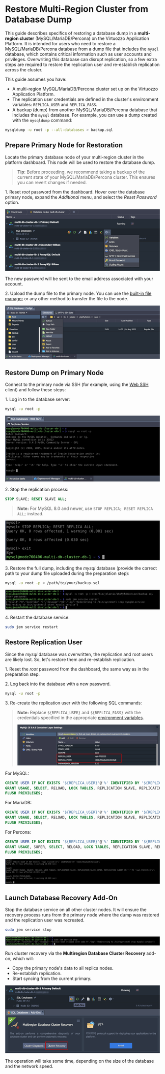 # Restore Multi-Region Cluster from Database Dump

This guide describes specifics of restoring a database dump in a **multi-region cluster** (MySQL/MariaDB/Percona) on the Virtuozzo Application Platform. It is intended for users who need to restore a MySQL/MariaDB/Percona database from a dump file that includes the `mysql` database, which contains critical information such as user accounts and privileges. Overwriting this database can disrupt replication, so a few extra steps are required to restore the replication user and re-establish replication across the cluster.

This guide assumes you have:

- A multi-region MySQL/MariaDB/Percona cluster set up on the Virtuozzo Application Platform.
- The replication user credentials are defined in the cluster's environment variables: `REPLICA_USER` and `REPLICA_PASS`.
- A backup (dump) from another MySQL/MariaDB/Percona database that includes the `mysql` database. For example, you can use a dump created with the `mysqldump` command:

```bash
mysqldump -u root -p --all-databases > backup.sql
```


## Prepare Primary Node for Restoration

Locate the primary database node of your multi-region cluster in the platform dashboard. This node will be used to restore the database dump.

> **Tip:** Before proceeding, we recommend taking a backup of the current state of your MySQL/MariaDB/Percona cluster. This ensures you can revert changes if needed.

1\. Reset *root* password from the dashboard. Hover over the database primary node, expand the *Additional* menu, and select the *Reset Password* option.

![reset password](/images/manual-multi-region-restoration/01-reset-password.png)

The new password will be sent to the email address associated with your account.

2\. Upload the dump file to the primary node. You can use the [built-in file manager](https://www.virtuozzo.com/application-platform-docs/configuration-file-manager/) or any other method to transfer the file to the node.

![upload dump file](/images/manual-multi-region-restoration/02-upload-dump-file.png)


## Restore Dump on Primary Node

Connect to the primary node via SSH (for example, using the [Web SSH](https://www.virtuozzo.com/application-platform-docs/web-ssh-client/) client) and follow these steps:

1\. Log in to the database server:

```bash
mysql -u root -p
```

![MySQL log in](/images/manual-multi-region-restoration/03-mysql-log-in.png)

2\. Stop the replication process:

```sql
STOP SLAVE; RESET SLAVE ALL;
```

> **Note:** For MySQL 8.0 and newer, use `STOP REPLICA; RESET REPLICA ALL;` instead.

![stop replica](/images/manual-multi-region-restoration/04-stop-replica.png)

3\. Restore the full dump, including the *mysql* database (provide the correct path to your dump file uploaded during the preparation step):

```bash
mysql -u root -p < /path/to/your/backup.sql
```

![restore dump](/images/manual-multi-region-restoration/05-restore-dump.png)

4\. Restart the database service:

```bash
sudo jem service restart
```


## Restore Replication User

Since the *mysql* database was overwritten, the replication and root users are likely lost. So, let's restore them and re-establish replication.

1\. Reset the *root* password from the dashboard, the same way as in the preparation step.

2\. Log back into the database with a new password.

```bash
mysql -u root -p
```

3\. Re-create the replication user with the following SQL commands:

> **Note:** Replace `${REPLICA_USER}` and `${REPLICA_PASS}` with the credentials specified in the appropriate [environment variables](https://www.virtuozzo.com/application-platform-docs/container-variables/).
>
> ![replica credentials](/images/manual-multi-region-restoration/06-replica-credentials.png)

For MySQL:

```sql
CREATE USER IF NOT EXISTS '${REPLICA_USER}'@'%' IDENTIFIED BY '${REPLICA_PASS}';
GRANT USAGE, SELECT, RELOAD, LOCK TABLES, REPLICATION SLAVE, REPLICATION_SLAVE_ADMIN, REPLICATION CLIENT ON *.* TO '${REPLICA_USER}'@'%';
FLUSH PRIVILEGES;
```

For MariaDB:

```sql
CREATE USER IF NOT EXISTS '${REPLICA_USER}'@'%' IDENTIFIED BY '${REPLICA_PASS}';
GRANT USAGE, SELECT, RELOAD, LOCK TABLES, REPLICATION SLAVE, REPLICATION SLAVE ADMIN, SLAVE MONITOR, BINLOG MONITOR ON *.* TO '${REPLICA_USER}'@'%';            
FLUSH PRIVILEGES;
```

For Percona:

```sql
CREATE USER IF NOT EXISTS '${REPLICA_USER}'@'%' IDENTIFIED BY '${REPLICA_PASS}';
GRANT USAGE, SUPER, SELECT, RELOAD, LOCK TABLES, REPLICATION SLAVE, REPLICATION CLIENT ON *.* TO '${REPLICA_USER}'@'%';            
FLUSH PRIVILEGES;
```

![MySQL replica user](/images/manual-multi-region-restoration/07-mysql-replica-user.png)


## Launch Database Recovery Add-On

Stop the database service on all other cluster nodes. It will ensure the recovery process runs from the primary node where the dump was restored and the replication user was recreated.

```bash
sudo jem service stop
```

![stop DB service](/images/manual-multi-region-restoration/08-stop-db-service.png)

Run cluster recovery via the **Multiregion Database Cluster Recovery** add-on, which will:

- Copy the primary node's data to all replica nodes.
- Re-establish replication.
- Start syncing from the current primary.

![recovery add-on](/images/manual-multi-region-restoration/09-recovery-addon.png)

The operation will take some time, depending on the size of the database and the network speed.
